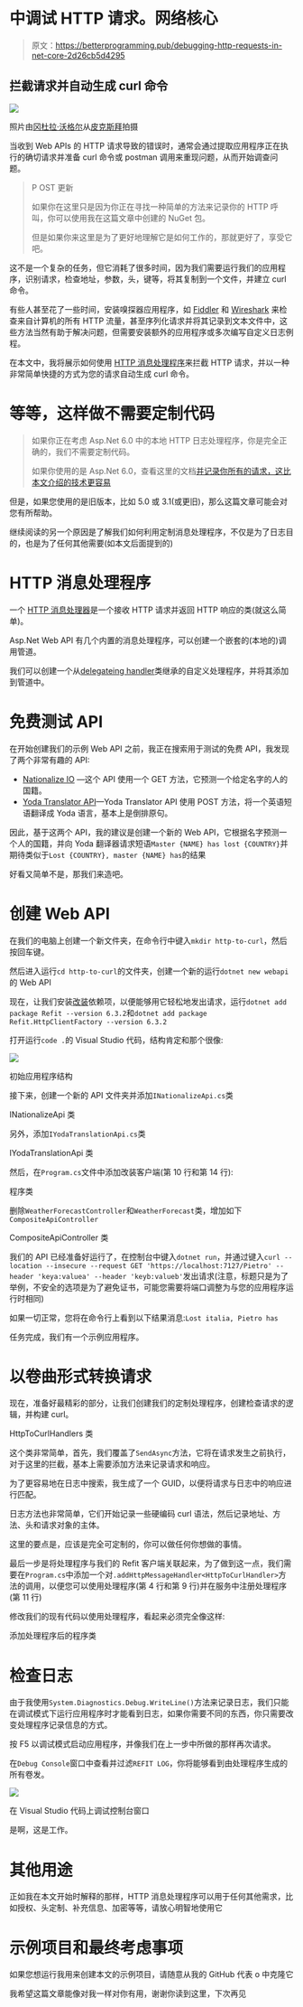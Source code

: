 # 中调试 HTTP 请求。网络核心

> 原文：<https://betterprogramming.pub/debugging-http-requests-in-net-core-2d26cb5d4295>

## 拦截请求并自动生成 curl 命令

![](img/20c2979340f54d487ac2d9083597def3.png)

照片由[冈杜拉·沃格尔](https://pixabay.com/pt/users/guvo59-9285194/?utm_source=link-attribution&utm_medium=referral&utm_campaign=image&utm_content=3540378)从[皮克斯拜](https://pixabay.com/)拍摄

当收到 Web APIs 的 HTTP 请求导致的错误时，通常会通过提取应用程序正在执行的确切请求并准备 curl 命令或 postman 调用来重现问题，从而开始调查问题。

> P OST 更新
> 
> 如果你在这里只是因为你正在寻找一种简单的方法来记录你的 HTTP 呼叫，你可以使用我在这篇文章中创建的 NuGet 包。
> 
> 但是如果你来这里是为了更好地理解它是如何工作的，那就更好了，享受它吧。

这不是一个复杂的任务，但它消耗了很多时间，因为我们需要运行我们的应用程序，识别请求，检查地址，参数，头，键等，将其复制到一个文件，并建立 curl 命令。

有些人甚至花了一些时间，安装嗅探器应用程序，如 [Fiddler](https://www.telerik.com/fiddler) 和 [Wireshark](https://www.wireshark.org/) 来检查来自计算机的所有 HTTP 流量，甚至序列化请求并将其记录到文本文件中，这些方法当然有助于解决问题，但需要安装额外的应用程序或多次编写自定义日志例程。

在本文中，我将展示如何使用 [HTTP 消息处理程序](https://docs.microsoft.com/en-us/aspnet/web-api/overview/advanced/http-message-handlers)来拦截 HTTP 请求，并以一种非常简单快捷的方式为您的请求自动生成 curl 命令。

# 等等，这样做不需要定制代码

> 如果你正在考虑 Asp.Net 6.0 中的本地 HTTP 日志处理程序，你是完全正确的，我们不需要定制代码。
> 
> 如果你使用的是 Asp.Net 6.0，查看这里的文档[并记录你所有的请求，这比本文介绍的技术更容易](https://docs.microsoft.com/en-us/aspnet/core/fundamentals/http-logging/?view=aspnetcore-6.0)

但是，如果您使用的是旧版本，比如 5.0 或 3.1(或更旧)，那么这篇文章可能会对您有所帮助。

继续阅读的另一个原因是了解我们如何利用定制消息处理程序，不仅是为了日志目的，也是为了任何其他需要(如本文后面提到的)

# HTTP 消息处理程序

一个 [HTTP 消息处理器](https://docs.microsoft.com/en-us/aspnet/web-api/overview/advanced/http-message-handlers)是一个接收 HTTP 请求并返回 HTTP 响应的类(就这么简单)。

Asp.Net Web API 有几个内置的消息处理程序，可以创建一个嵌套的(本地的)调用管道。

我们可以创建一个从[delegateing handler](https://docs.microsoft.com/en-us/dotnet/api/system.net.http.delegatinghandler?view=net-6.0)类继承的自定义处理程序，并将其添加到管道中。

# 免费测试 API

在开始创建我们的示例 Web API 之前，我正在搜索用于测试的免费 API，我发现了两个非常有趣的 API:

*   [Nationalize IO](https://nationalize.io/) —这个 API 使用一个 GET 方法，它预测一个给定名字的人的国籍。
*   [Yoda Translator API](https://funtranslations.com/api/yoda/)—Yoda Translator API 使用 POST 方法，将一个英语短语翻译成 Yoda 语言，基本上是倒排原句。

因此，基于这两个 API，我的建议是创建一个新的 Web API，它根据名字预测一个人的国籍，并向 Yoda 翻译器请求短语`Master {NAME} has lost {COUNTRY}`并期待类似于`Lost {COUNTRY}, master {NAME} has`的结果

好看又简单不是，那我们来造吧。

# 创建 Web API

在我们的电脑上创建一个新文件夹，在命令行中键入`mkdir http-to-curl`，然后按回车键。

然后进入运行`cd http-to-curl`的文件夹，创建一个新的运行`dotnet new webapi`的 Web API

现在，让我们安装[改装](https://github.com/reactiveui/refit)依赖项，以便能够用它轻松地发出请求，运行`dotnet add package Refit --version 6.3.2`和`dotnet add package Refit.HttpClientFactory --version 6.3.2`

打开运行`code .`的 Visual Studio 代码，结构肯定和那个很像:

![](img/59c1cba56ba2348598e87ca3f824b46a.png)

初始应用程序结构

接下来，创建一个新的 API 文件夹并添加`INationalizeApi.cs`类

INationalizeApi 类

另外，添加`IYodaTranslationApi.cs`类

IYodaTranslationApi 类

然后，在`Program.cs`文件中添加改装客户端(第 10 行和第 14 行):

程序类

删除`WeatherForecastController`和`WeatherForecast`类，增加如下`CompositeApiController`

CompositeApiController 类

我们的 API 已经准备好运行了，在控制台中键入`dotnet run`，并通过键入`curl --location --insecure --request GET 'https://localhost:7127/Pietro' --header 'keya:valuea' --header 'keyb:valueb'`发出请求(注意，标题只是为了举例，不安全的选项是为了避免证书，可能您需要将端口调整为与您的应用程序运行时相同)

如果一切正常，您将在命令行上看到以下结果消息:`Lost italia, Pietro has`

任务完成，我们有一个示例应用程序。

# 以卷曲形式转换请求

现在，准备好最精彩的部分，让我们创建我们的定制处理程序，创建检查请求的逻辑，并构建 curl。

HttpToCurlHandlers 类

这个类非常简单，首先，我们覆盖了`SendAsync`方法，它将在请求发生之前执行，对于这里的拦截，基本上需要添加方法来记录请求和响应。

为了更容易地在日志中搜索，我生成了一个 GUID，以便将请求与日志中的响应进行匹配。

日志方法也非常简单，它们开始记录一些硬编码 curl 语法，然后记录地址、方法、头和请求对象的主体。

这里的要点是，应该是完全可定制的，你可以做任何你想做的事情。

最后一步是将处理程序与我们的 Refit 客户端关联起来，为了做到这一点，我们需要在`Program.cs`中添加一个对`.addHttpMessageHandler<HttpToCurlHandler>`方法的调用，以便您可以使用处理程序(第 4 行和第 9 行)并在服务中注册处理程序(第 11 行)

修改我们的现有代码以使用处理程序，看起来必须完全像这样:

添加处理程序后的程序类

# 检查日志

由于我使用`System.Diagnostics.Debug.WriteLine()`方法来记录日志，我们只能在调试模式下运行应用程序时才能看到日志，如果你需要不同的东西，你只需要改变处理程序记录信息的方式。

按 F5 以调试模式启动应用程序，并像我们在上一步中所做的那样再次请求。

在`Debug Console`窗口中查看并过滤`REFIT LOG`，你将能够看到由处理程序生成的所有卷发。

![](img/6d49211b6d06eea8e49845eae430deff.png)

在 Visual Studio 代码上调试控制台窗口

是啊，这是工作。

# 其他用途

正如我在本文开始时解释的那样，HTTP 消息处理程序可以用于任何其他需求，比如授权、头定制、补充信息、加密等等，请放心明智地使用它

# 示例项目和最终考虑事项

如果您想运行我用来创建本文的示例项目，请随意从我的 GitHub 代表 o 中克隆它

我希望这篇文章能像对我一样对你有用，谢谢你读到这里，下次再见
